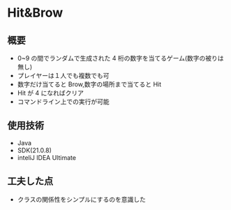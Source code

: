 # Hit&Brow

## 概要

- 0~9 の間でランダムで生成された 4 桁の数字を当てるゲーム(数字の被りは無し)
- プレイヤーは１人でも複数でも可
- 数字だけ当てると Brow,数字の場所まで当てると Hit
- Hit が 4 になればクリア
- コマンドライン上での実行が可能

## 使用技術

- Java
- SDK(21.0.8)
- inteliJ IDEA Ultimate

## 工夫した点

- クラスの関係性をシンプルにするのを意識した
